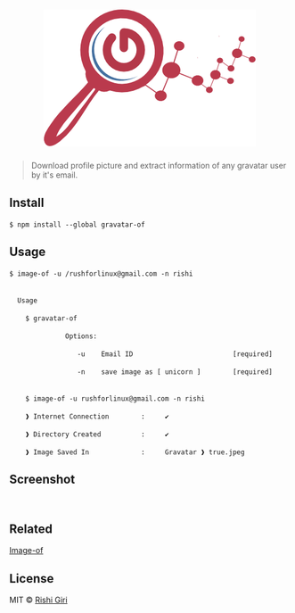 <h1 align="center">
<img src="https://raw.githubusercontent.com/rishigiridotcom/rishigiri.com/gh-pages/github/gravatar.png"></img>
<br>
</h1>

> Download profile picture and extract information of any gravatar user by it's email.

## Install

```
$ npm install --global gravatar-of

```

## Usage

```
$ image-of -u /rushforlinux@gmail.com -n rishi


  Usage

    $ gravatar-of

              Options:

                 -u    Email ID                         [required]

                 -n    save image as [ unicorn ]        [required]


    $ image-of -u rushforlinux@gmail.com -n rishi 

    ❱ Internet Connection        :     ✔

    ❱ Directory Created          :     ✔

    ❱ Image Saved In             :     Gravatar ❱ true.jpeg

```
## Screenshot

<img src="" alt="">

## Related

[Image-of](https://github.com/image-of)


## License

MIT © [Rishi Giri](http://rishigiri.com)
